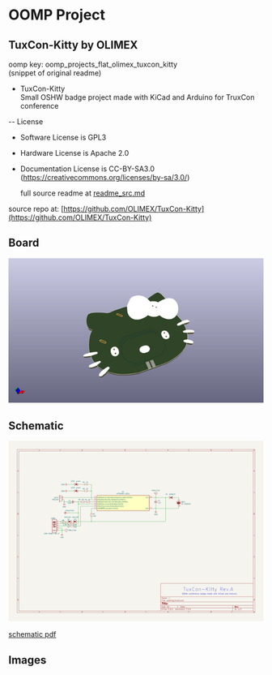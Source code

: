 # OOMP Project  
## TuxCon-Kitty  by OLIMEX  
  
oomp key: oomp_projects_flat_olimex_tuxcon_kitty  
(snippet of original readme)  
  
- TuxCon-Kitty  
Small OSHW badge project made with KiCad and Arduino for TruxCon conference  
  
-- License  
  
* Software License is GPL3  
* Hardware License is Apache 2.0  
* Documentation License is CC-BY-SA3.0 (https://creativecommons.org/licenses/by-sa/3.0/)  
  
  full source readme at [readme_src.md](readme_src.md)  
  
source repo at: [https://github.com/OLIMEX/TuxCon-Kitty](https://github.com/OLIMEX/TuxCon-Kitty)  
## Board  
  
[![working_3d.png](working_3d_600.png)](working_3d.png)  
## Schematic  
  
[![working_schematic.png](working_schematic_600.png)](working_schematic.png)  
  
[schematic pdf](working_schematic.pdf)  
## Images  
